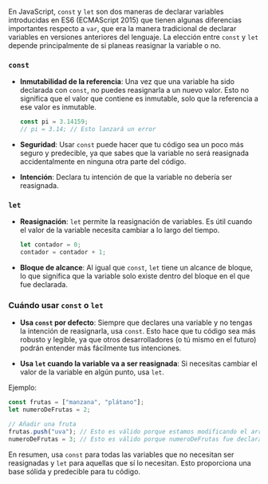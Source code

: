 En JavaScript, `const` y `let` son dos maneras de declarar variables introducidas en ES6 (ECMAScript 2015) que tienen algunas diferencias importantes respecto a `var`, que era la manera tradicional de declarar variables en versiones anteriores del lenguaje. La elección entre `const` y `let` depende principalmente de si planeas reasignar la variable o no.

### `const`

- **Inmutabilidad de la referencia**: Una vez que una variable ha sido declarada con `const`, no puedes reasignarla a un nuevo valor. Esto no significa que el valor que contiene es inmutable, solo que la referencia a ese valor es inmutable.

  ```javascript
  const pi = 3.14159;
  // pi = 3.14; // Esto lanzará un error
  ```

- **Seguridad**: Usar `const` puede hacer que tu código sea un poco más seguro y predecible, ya que sabes que la variable no será reasignada accidentalmente en ninguna otra parte del código.

- **Intención**: Declara tu intención de que la variable no debería ser reasignada.

### `let`

- **Reasignación**: `let` permite la reasignación de variables. Es útil cuando el valor de la variable necesita cambiar a lo largo del tiempo.

  ```javascript
  let contador = 0;
  contador = contador + 1;
  ```

- **Bloque de alcance**: Al igual que `const`, `let` tiene un alcance de bloque, lo que significa que la variable solo existe dentro del bloque en el que fue declarada.

### Cuándo usar `const` o `let`

- **Usa `const` por defecto**: Siempre que declares una variable y no tengas la intención de reasignarla, usa `const`. Esto hace que tu código sea más robusto y legible, ya que otros desarrolladores (o tú mismo en el futuro) podrán entender más fácilmente tus intenciones.

- **Usa `let` cuando la variable va a ser reasignada**: Si necesitas cambiar el valor de la variable en algún punto, usa `let`.

Ejemplo:

```javascript
const frutas = ["manzana", "plátano"];
let numeroDeFrutas = 2;

// Añadir una fruta
frutas.push("uva"); // Esto es válido porque estamos modificando el array, no la referencia a él
numeroDeFrutas = 3; // Esto es válido porque numeroDeFrutas fue declarado con let y puede ser reasignado
```

En resumen, usa `const` para todas las variables que no necesitan ser reasignadas y `let` para aquellas que sí lo necesitan. Esto proporciona una base sólida y predecible para tu código.
